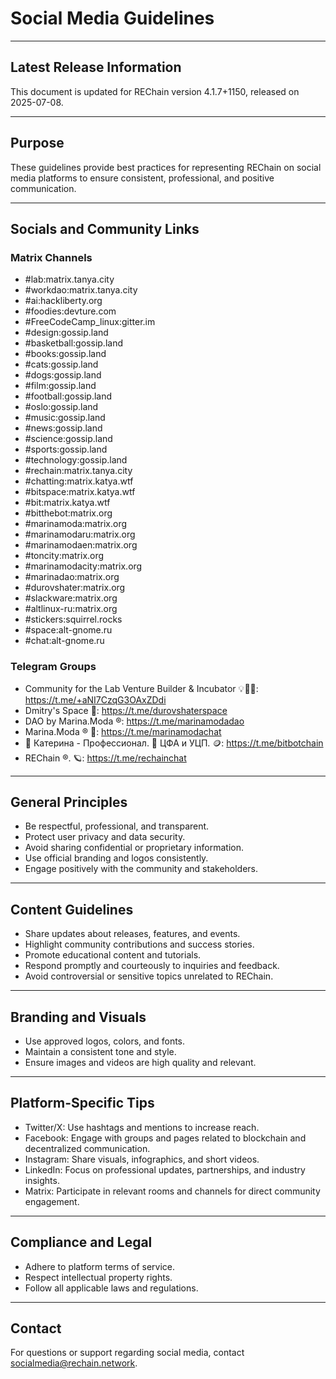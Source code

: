 # Social Media Guidelines

---

## Latest Release Information

This document is updated for REChain version 4.1.7+1150, released on 2025-07-08.

---

## Purpose

These guidelines provide best practices for representing REChain on social media platforms to ensure consistent, professional, and positive communication.

---

## Socials and Community Links

### Matrix Channels

- #lab:matrix.tanya.city
- #workdao:matrix.tanya.city
- #ai:hackliberty.org
- #foodies:devture.com
- #FreeCodeCamp_linux:gitter.im
- #design:gossip.land
- #basketball:gossip.land
- #books:gossip.land
- #cats:gossip.land
- #dogs:gossip.land
- #film:gossip.land
- #football:gossip.land
- #oslo:gossip.land
- #music:gossip.land
- #news:gossip.land
- #science:gossip.land
- #sports:gossip.land
- #technology:gossip.land
- #rechain:matrix.tanya.city
- #chatting:matrix.katya.wtf
- #bitspace:matrix.katya.wtf
- #bit:matrix.katya.wtf
- #bitthebot:matrix.org
- #marinamoda:matrix.org
- #marinamodaru:matrix.org
- #marinamodaen:matrix.org
- #toncity:matrix.org
- #marinamodacity:matrix.org
- #marinadao:matrix.org
- #durovshater:matrix.org
- #slackware:matrix.org
- #altlinux-ru:matrix.org
- #stickers:squirrel.rocks
- #space:alt-gnome.ru
- #chat:alt-gnome.ru

### Telegram Groups

- Community for the Lab Venture Builder & Incubator 💡👀💭: https://t.me/+aNI7CzqG3OAxZDdi
- Dmitry's Space 🤳: https://t.me/durovshaterspace
- DAO by Marina.Moda ®: https://t.me/marinamodadao
- Marina.Moda ® 💖: https://t.me/marinamodachat
- 🎨 Катерина - Профессионал. 🙆 ЦФА и УЦП. 🪙: https://t.me/bitbotchain
- REChain ®️. 🪐: https://t.me/rechainchat

---

## General Principles

- Be respectful, professional, and transparent.
- Protect user privacy and data security.
- Avoid sharing confidential or proprietary information.
- Use official branding and logos consistently.
- Engage positively with the community and stakeholders.

---

## Content Guidelines

- Share updates about releases, features, and events.
- Highlight community contributions and success stories.
- Promote educational content and tutorials.
- Respond promptly and courteously to inquiries and feedback.
- Avoid controversial or sensitive topics unrelated to REChain.

---

## Branding and Visuals

- Use approved logos, colors, and fonts.
- Maintain a consistent tone and style.
- Ensure images and videos are high quality and relevant.

---

## Platform-Specific Tips

- Twitter/X: Use hashtags and mentions to increase reach.
- Facebook: Engage with groups and pages related to blockchain and decentralized communication.
- Instagram: Share visuals, infographics, and short videos.
- LinkedIn: Focus on professional updates, partnerships, and industry insights.
- Matrix: Participate in relevant rooms and channels for direct community engagement.

---

## Compliance and Legal

- Adhere to platform terms of service.
- Respect intellectual property rights.
- Follow all applicable laws and regulations.

---

## Contact

For questions or support regarding social media, contact socialmedia@rechain.network.

